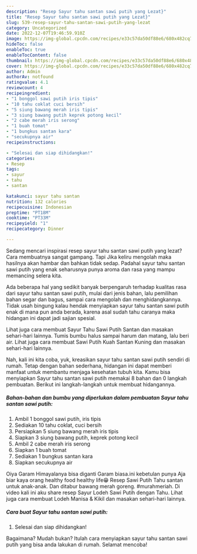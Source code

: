 ```yaml
---
description: "Resep Sayur tahu santan sawi putih yang Lezat}"
title: "Resep Sayur tahu santan sawi putih yang Lezat}"
slug: 539-resep-sayur-tahu-santan-sawi-putih-yang-lezat
category: Uncategorized
date: 2022-12-07T19:46:59.910Z
image: https://img-global.cpcdn.com/recipes/e33c57da50df88e6/680x482cq70/sayur-tahu-santan-sawi-putih-foto-resep-utama.jpg
hideToc: false
enableToc: true
enableTocContent: false
thumbnail: https://img-global.cpcdn.com/recipes/e33c57da50df88e6/680x482cq70/sayur-tahu-santan-sawi-putih-foto-resep-utama.jpg
cover: https://img-global.cpcdn.com/recipes/e33c57da50df88e6/680x482cq70/sayur-tahu-santan-sawi-putih-foto-resep-utama.jpg
author: Admin
authorAv: notfound
ratingvalue: 4.1
reviewcount: 4
recipeingredient:
- "1 bonggol sawi putih iris tipis"
- "10 tahu coklat cuci bersih"
- "5 siung bawang merah iris tipis"
- "3 siung bawang putih keprek potong kecil"
- "2 cabe merah iris serong"
- "1 buah tomat"
- "1 bungkus santan kara"
- "secukupnya air"
recipeinstructions:

- "Selesai dan siap dihidangkan!"
categories:
- Resep
tags:
- sayur
- tahu
- santan

katakunci: sayur tahu santan 
nutrition: 132 calories
recipecuisine: Indonesian
preptime: "PT18M"
cooktime: "PT33M"
recipeyield: "1"
recipecategory: Dinner

---
```



Sedang mencari inspirasi resep sayur tahu santan sawi putih yang lezat? Cara membuatnya sangat gampang. Tapi Jika keliru mengolah maka hasilnya akan hambar dan bahkan tidak sedap. Padahal sayur tahu santan sawi putih yang enak seharusnya punya aroma dan rasa yang mampu memancing selera kita.


Ada beberapa hal yang sedikit banyak berpengaruh terhadap kualitas rasa dari sayur tahu santan sawi putih, mulai dari jenis bahan, lalu pemilihan bahan segar dan bagus, sampai cara mengolah dan menghidangkannya. Tidak usah bingung kalau hendak menyiapkan sayur tahu santan sawi putih enak di mana pun anda berada, karena asal sudah tahu caranya maka hidangan ini dapat jadi sajian spesial.

Lihat juga cara membuat Sayur Tahu Sawi Putih Santan dan masakan sehari-hari lainnya. Tumis bumbu halus sampai harum dan matang, lalu beri air. Lihat juga cara membuat Sawi Putih Kuah Santan Kuning dan masakan sehari-hari lainnya.


Nah, kali ini kita coba, yuk, kreasikan sayur tahu santan sawi putih sendiri di rumah. Tetap dengan bahan sederhana, hidangan ini dapat memberi manfaat untuk membantu menjaga kesehatan tubuh kita. Kamu bisa menyiapkan Sayur tahu santan sawi putih memakai 8 bahan dan 0 langkah pembuatan. Berikut ini langkah-langkah untuk membuat hidangannya.

<!--inarticleads1-->

##### Bahan-bahan dan bumbu yang diperlukan dalam pembuatan Sayur tahu santan sawi putih:

1. Ambil 1 bonggol sawi putih, iris tipis
1. Sediakan 10 tahu coklat, cuci bersih
1. Persiapkan 5 siung bawang merah iris tipis
1. Siapkan 3 siung bawang putih, keprek potong kecil
1. Ambil 2 cabe merah iris serong
1. Siapkan 1 buah tomat
1. Sediakan 1 bungkus santan kara
1. Siapkan secukupnya air


Oiya Garam Himayalanya bisa diganti Garam biasa.ini kebetulan punya Aja biar kaya orang healthy food healthy life😁 Resep Sawi Putih Tahu santan untuk anak-anak. Dan ditabur bawang merah goreng. #murahmeriah. Di video kali ini aku share resep Sayur Lodeh Sawi Putih dengan Tahu. Lihat juga cara membuat Lodeh Manisa &amp; Kikil dan masakan sehari-hari lainnya. 

<!--inarticleads2-->

##### Cara buat Sayur tahu santan sawi putih:


1. Selesai dan siap dihidangkan!



Bagaimana? Mudah bukan? Itulah cara menyiapkan sayur tahu santan sawi putih yang bisa anda lakukan di rumah. Selamat mencoba!
